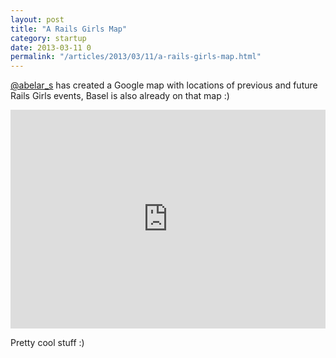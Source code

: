 ```yaml
---
layout: post
title: "A Rails Girls Map"
category: startup
date: 2013-03-11 0
permalink: "/articles/2013/03/11/a-rails-girls-map.html"
---
```


[@abelar_s](https://twitter.com/abelar_s) has created a Google map with locations of previous and future Rails Girls events, Basel is also already on that map :)

<iframe width="100%" height="350" frameborder="0" scrolling="no" marginheight="0" marginwidth="0" src="https://maps.google.com/maps/ms?ie=UTF8&amp;msa=0&amp;msid=210067024639216766075.0004d77dc3ae4f6138b16&amp;t=m&amp;ll=27.683528,25.3125&amp;spn=150.062038,298.828125&amp;z=1&amp;output=embed"></iframe>

Pretty cool stuff :)
